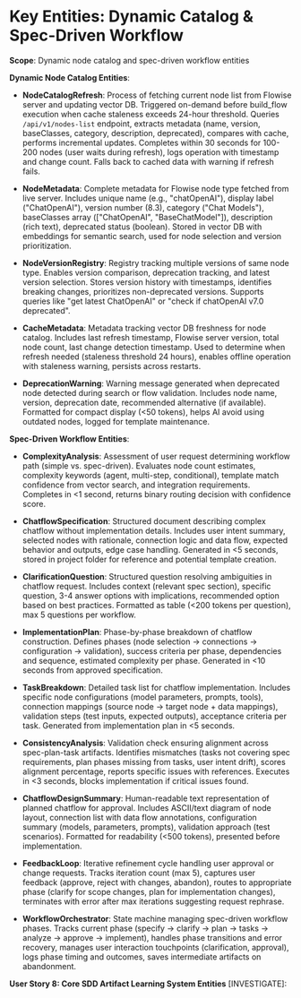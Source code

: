 # Key Entities: Dynamic Catalog & Spec-Driven Workflow

**Scope**: Dynamic node catalog and spec-driven workflow entities

**Dynamic Node Catalog Entities**:

- **NodeCatalogRefresh**: Process of fetching current node list from Flowise server and updating vector DB. Triggered on-demand before build_flow execution when cache staleness exceeds 24-hour threshold. Queries `/api/v1/nodes-list` endpoint, extracts metadata (name, version, baseClasses, category, description, deprecated), compares with cache, performs incremental updates. Completes within 30 seconds for 100-200 nodes (user waits during refresh), logs operation with timestamp and change count. Falls back to cached data with warning if refresh fails.

- **NodeMetadata**: Complete metadata for Flowise node type fetched from live server. Includes unique name (e.g., "chatOpenAI"), display label ("ChatOpenAI"), version number (8.3), category ("Chat Models"), baseClasses array (["ChatOpenAI", "BaseChatModel"]), description (rich text), deprecated status (boolean). Stored in vector DB with embeddings for semantic search, used for node selection and version prioritization.

- **NodeVersionRegistry**: Registry tracking multiple versions of same node type. Enables version comparison, deprecation tracking, and latest version selection. Stores version history with timestamps, identifies breaking changes, prioritizes non-deprecated versions. Supports queries like "get latest ChatOpenAI" or "check if chatOpenAI v7.0 deprecated".

- **CacheMetadata**: Metadata tracking vector DB freshness for node catalog. Includes last refresh timestamp, Flowise server version, total node count, last change detection timestamp. Used to determine when refresh needed (staleness threshold 24 hours), enables offline operation with staleness warning, persists across restarts.

- **DeprecationWarning**: Warning message generated when deprecated node detected during search or flow validation. Includes node name, version, deprecation date, recommended alternative (if available). Formatted for compact display (<50 tokens), helps AI avoid using outdated nodes, logged for template maintenance.

**Spec-Driven Workflow Entities**:

- **ComplexityAnalysis**: Assessment of user request determining workflow path (simple vs. spec-driven). Evaluates node count estimates, complexity keywords (agent, multi-step, conditional), template match confidence from vector search, and integration requirements. Completes in <1 second, returns binary routing decision with confidence score.

- **ChatflowSpecification**: Structured document describing complex chatflow without implementation details. Includes user intent summary, selected nodes with rationale, connection logic and data flow, expected behavior and outputs, edge case handling. Generated in <5 seconds, stored in project folder for reference and potential template creation.

- **ClarificationQuestion**: Structured question resolving ambiguities in chatflow request. Includes context (relevant spec section), specific question, 3-4 answer options with implications, recommended option based on best practices. Formatted as table (<200 tokens per question), max 5 questions per workflow.

- **ImplementationPlan**: Phase-by-phase breakdown of chatflow construction. Defines phases (node selection → connections → configuration → validation), success criteria per phase, dependencies and sequence, estimated complexity per phase. Generated in <10 seconds from approved specification.

- **TaskBreakdown**: Detailed task list for chatflow implementation. Includes specific node configurations (model parameters, prompts, tools), connection mappings (source node → target node + data mappings), validation steps (test inputs, expected outputs), acceptance criteria per task. Generated from implementation plan in <5 seconds.

- **ConsistencyAnalysis**: Validation check ensuring alignment across spec-plan-task artifacts. Identifies mismatches (tasks not covering spec requirements, plan phases missing from tasks, user intent drift), scores alignment percentage, reports specific issues with references. Executes in <3 seconds, blocks implementation if critical issues found.

- **ChatflowDesignSummary**: Human-readable text representation of planned chatflow for approval. Includes ASCII/text diagram of node layout, connection list with data flow annotations, configuration summary (models, parameters, prompts), validation approach (test scenarios). Formatted for readability (<500 tokens), presented before implementation.

- **FeedbackLoop**: Iterative refinement cycle handling user approval or change requests. Tracks iteration count (max 5), captures user feedback (approve, reject with changes, abandon), routes to appropriate phase (clarify for scope changes, plan for implementation changes), terminates with error after max iterations suggesting request rephrase.

- **WorkflowOrchestrator**: State machine managing spec-driven workflow phases. Tracks current phase (specify → clarify → plan → tasks → analyze → approve → implement), handles phase transitions and error recovery, manages user interaction touchpoints (clarification, approval), logs phase timing and outcomes, saves intermediate artifacts on abandonment.

**User Story 8: Core SDD Artifact Learning System Entities** [INVESTIGATE]:
